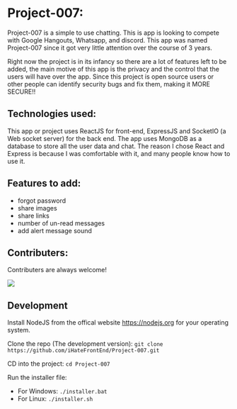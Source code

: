 # Project-007:
Project-007 is a simple to use chatting. This is app is looking to compete with Google Hangouts, Whatsapp, and discord. This app was named Project-007 since it got very little attention over the course of 3 years.

Right now the project is in its infancy so there are a lot of features left to be added, the main motive of this app is the privacy and the control that the users will have over the app. Since this project is open source users or other people can identify security bugs and fix them, making it MORE SECURE!!

## Technologies used:
This app or project uses ReactJS for front-end, ExpressJS and SocketIO (a Web socket server) for the back end. The app uses MongoDB as a database to store all the user data and chat. The reason I chose React and Express is because I was comfortable with it, and many people know how to use it.

## Features to add:
 - forgot password 
 - share images
 - share links
 - number of un-read messages
 - add alert message sound

## Contributers:
Contributers are always welcome!

<a href = "https://github.com/iHateFrontEnd/Project-007/graphs/contributors">
  <img src = "https://contrib.rocks/image?repo = iHateFrontEnd/Project-007"/>
</a>

## Development
Install NodeJS from the offical website https://nodejs.org for your operating system.

Clone the repo (The development version): `git clone https://github.com/iHateFrontEnd/Project-007.git`

CD into the project: `cd Project-007`

Run the installer file:
 - For Windows: `./installer.bat`
 - For Linux: `./installer.sh`
